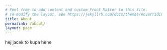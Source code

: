 ```yaml
---
# Feel free to add content and custom Front Matter to this file.
# To modify the layout, see https://jekyllrb.com/docs/themes/#overriding-theme-defaults
title: About
permalink: /about/
layout: page
---
```


hej jacek to kupa hehe